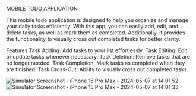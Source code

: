 MOBILE TODO APPLICATION


This mobile todo application is designed to help you organize and manage your daily tasks efficiently. With this app, you can easily add, edit, and delete tasks, as well as mark them as completed. Additionally, it provides the functionality to visually cross out completed tasks for better clarity.

Features
Task Adding: Add tasks to your list effortlessly.
Task Editing: Edit or update tasks whenever necessary.
Task Deletion: Remove tasks that are no longer needed.
Task Completion: Mark tasks as completed when they are finished.
Task Cross-Out: Ability to visually cross out completed tasks.




![Simulator Screenshot - iPhone 15 Pro Max - 2024-05-07 at 14 01 52](https://github.com/Buraktrcn/ToDoApp/assets/112096531/0871a8c3-fab7-40b0-80c9-5964d3e3a7f0)
![Simulator Screenshot - iPhone 15 Pro Max - 2024-05-07 at 14 01 33](https://github.com/Buraktrcn/ToDoApp/assets/112096531/8e2ee55a-5228-41ee-b8a4-cc65a3380849)
